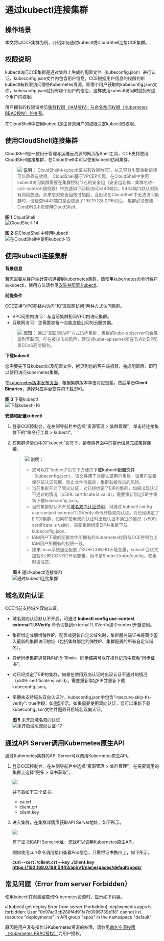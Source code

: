 # 通过kubectl连接集群<a name="cce_01_0107"></a>

## 操作场景<a name="section14234115144"></a>

本文将以CCE集群为例，介绍如何通过kubectl或CloudShell连接CCE集群。

## 权限说明<a name="section17352373317"></a>

kubectl访问CCE集群是通过集群上生成的配置文件（kubeconfig.json）进行认证，kubeconfig.json文件内包含用户信息，CCE根据用户信息的权限判断kubectl有权限访问哪些Kubernetes资源。即哪个用户获取的kubeconfig.json文件，kubeconfig.json就拥有哪个用户的信息，这样使用kubectl访问时就拥有这个用户的权限。

用户拥有的权限请参见[集群权限（IAM授权）与命名空间权限（Kubernetes RBAC授权）的关系](CCE权限概述-178.md#section1464135853519)。

在CloudShell中使用kubectl是由登录用户的权限决定kubectl的权限。

## 使用CloudShell连接集群<a name="section165852057101615"></a>

CloudShell是一款用于管理与运维云资源的网页版Shell工具，CCE支持使用CloudShell连接集群，在CloudShell中可以使用kubectl访问集群。

>![](public_sys-resources/icon-note.gif) **说明：** 
>CloudShell中kubectl证书有效期为1天，从云容器引擎重新跳转可以重置有效期。
>CloudShell基于VPCEP实现，在CloudShell中使用kubectl访问集群需要在集群控制节点的安全组（安全组名称：集群名称-cce-control-随机数）中放通如下网段访问5443端口。5443端口默认对所有网段放通，如果您对安全组做过加固，当出现在CloudShell中无法访问集群时，请检查5443端口是否放通了198.19.128.0/16网段。
>集群必须安装CoreDNS才能使用CloudShell。

**图 1**  CloudShell<a name="fig143888334518"></a>  
![](figures/CloudShell-14.png "CloudShell-14")

**图 2**  在CloudShell中使用kubectl<a name="fig1324619441512"></a>  
![](figures/在CloudShell中使用kubectl-15.png "在CloudShell中使用kubectl-15")

## 使用kubectl连接集群<a name="section37321625113110"></a>

**背景信息**

若您需要从客户端计算机连接到kubernetes集群，请使用kubernetes命令行客户端kubectl，使用方法请参见[安装并配置 kubectl](https://kubernetes.io/docs/tasks/tools/)。

**前提条件**

CCE支持“VPC网络内访问“和“互联网访问“两种方式访问集群。

-   VPC网络内访问：与当前集群相同VPC内访问集群。
-   互联网访问：您需要准备一台能连接公网的云服务器。

>![](public_sys-resources/icon-notice.gif) **须知：** 
>通过“互联网访问”方式访问集群，集群的kube-apiserver将会暴露到互联网，存在被攻击的风险，建议对kube-apiserver所在节点的EIP配置DDoS高防服务。

**下载kubectl**

您需要先下载kubectl以及配置文件，拷贝到您的客户端机器，完成配置后，即可以使用访问kubernetes集群。

在[kubernetes版本发布页面](https://github.com/kubernetes/kubernetes/blob/master/CHANGELOG/README.md)，根据集群版本单击对应链接，然后单击**Client Binaries**，选择对应平台软件包下载即可。

**图 3**  下载kubectl<a name="fig978018401170"></a>  
![](figures/下载kubectl-16.png "下载kubectl-16")

**安装和配置kubectl**

1.  登录CCE控制台，在左侧导航栏中选择“资源管理 \> 集群管理”，单击待连接集群下的“命令行工具 \>  kubectl”。
2.  在集群详情页中的“kubectl“页签下，请参照界面中的提示信息完成集群连接。

    >![](public_sys-resources/icon-note.gif) **说明：** 
    >-   您可以在“kubectl“页签下方便的**下载kubectl配置文件**（kubeconfig.json）。该文件用于对接认证用户集群，请用户妥善保存该认证凭据，防止文件泄露后，集群有被攻击的风险。
    >-   当前集群开启了双向认证，对已经绑定了EIP的集群，如果出现认证不通过的情况（x509: certificate is valid），需要重新绑定EIP并重新下载kubeconfig.json。
    >-   当前集群默认不开启[域名双向认证说明](#section1559919152711)，可通过 kubectl config use-context externalTLSVerify 命令开启双向认证。对已经绑定了EIP的集群，如果在使用双向认证时出现认证不通过的情况（x509: certificate is valid），需要重新绑定EIP并重新下载kubeconfig.json。
    >-   IAM用户下载的配置文件所拥有的Kubernetes权限与CCE控制台上IAM用户所拥有的权限一致。
    >-   如果Linux系统里面配置了KUBECONFIG环境变量，kubectl会优先加载KUBECONFIG环境变量，而不是$home/.kube/config，使用时请注意。

    **图 4**  通过kubectl连接集群<a name="fig1366811551535"></a>  
    ![](figures/通过kubectl连接集群.png "通过kubectl连接集群")


## 域名双向认证<a name="section1559919152711"></a>

CCE当前支持域名双向认证。

-   域名双向认证默认不开启，可通过  **kubectl config use-context externalTLSVerify**  命令切换到externalTLSVerify这个context开启使用。
-   集群绑定或解绑弹性IP、配置或更新自定义域名时，集群服务端证书将同步签入最新的集群访问地址（包括集群绑定的弹性IP、集群配置的所有自定义域名）。
-   异步同步集群通常耗时约5-10min，同步结果可以在操作记录中查看“同步证书”。
-   对已经绑定了EIP的集群，如果在使用双向认证时出现认证不通过的情况（x509: certificate is valid），需要重新绑定EIP并重新下载kubeconfig.json。
-   早期未支持域名双向认证时，kubeconfig.json中包含"insecure-skip-tls-verify": true字段，如[图5](#fig1941342411)所示。如果需要使用双向认证，您可以重新下载kubeconfig.json文件并配置开启域名双向认证。

    **图 5**  未开启域名双向认证<a name="fig1941342411"></a>  
    ![](figures/未开启域名双向认证-17.png "未开启域名双向认证-17")


## 通过API Server调用Kubernetes原生API<a name="section13310721111512"></a>

通过Kubernetes集群的API Server可以调用Kubernetes原生API。

1.  登录CCE控制台，在左侧导航栏中选择“资源管理 \> 集群管理”，在需要调用的集群上选择“更多 \> 证书获取”。

    ![](figures/zh-cn_image_0000001207853057.png)

    共下载如下三个证书。

    -   ca.crt
    -   client.crt
    -   client.key

2.  进入集群，在集群详情页获取API Server地址，如下所示。

    ![](figures/zh-cn_image_0000001207971921.png)

    有了证书和API Server地址，您就可以调用Kubernetes原生API。

    例如使用curl命令调用接口查看Pod信息，只需将证书携带上，如下所示。

    **curl --cert ./client.crt --key ./client.key  https://192.168.0.198:5443/api/v1/namespaces/default/pods/**


## 常见问题（Error from server Forbidden）<a name="section1628510591883"></a>

使用kubectl在创建或查询Kubernetes资源时，显示如下内容。

\# kubectl get deploy Error from server \(Forbidden\): deployments.apps is forbidden: User "0c97ac3cb280f4d91fa7c0096739e1f8" cannot list resource "deployments" in API group "apps" in the namespace "default"

原因是用户没有操作该Kubernetes资源的权限，请参见[命名空间权限（Kubernetes RBAC授权）](命名空间权限（Kubernetes-RBAC授权）-180.md)为用户授权。

